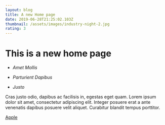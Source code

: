 ```yaml
---
layout: blog
title: A new Home page
date: 2019-06-28T21:25:02.103Z
thumbnail: /assets/images/industry-night-2.jpg
rating: 3
---
```

<div class="container">
<h1>This is a new home page</h1>

_<ul>_

_<li>Amet Mollis</li>_

_<li>Parturient Dapibus</li>_

_<li>Justo</li>_

_</ul>_

<p>Cras justo odio, dapibus ac facilisis in, egestas eget quam. Lorem ipsum dolor sit amet, consectetur adipiscing elit. Integer posuere erat a ante venenatis dapibus posuere velit aliquet. Curabitur blandit tempus porttitor.</p>

<a href="www.apple.com" class="this-is-a-class">Apple</a>
